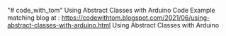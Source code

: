 "# code_with_tom" 
Using Abstract Classes with Arduino
Code Example matching blog at : https://codewithtom.blogspot.com/2021/06/using-abstract-classes-with-arduino.html
Using Abstract Classes with Arduino
